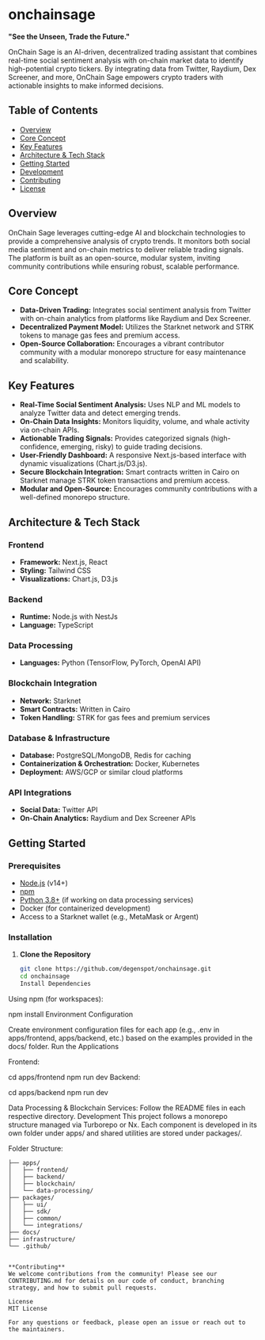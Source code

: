 # onchainsage

**"See the Unseen, Trade the Future."**

OnChain Sage is an AI-driven, decentralized trading assistant that combines real-time social sentiment analysis with on-chain market data to identify high-potential crypto tickers. By integrating data from Twitter, Raydium, Dex Screener, and more, OnChain Sage empowers crypto traders with actionable insights to make informed decisions.

## Table of Contents

- [Overview](#overview)
- [Core Concept](#core-concept)
- [Key Features](#key-features)
- [Architecture & Tech Stack](#architecture--tech-stack)
- [Getting Started](#getting-started)
- [Development](#development)
- [Contributing](#contributing)
- [License](#license)

## Overview

OnChain Sage leverages cutting-edge AI and blockchain technologies to provide a comprehensive analysis of crypto trends. It monitors both social media sentiment and on-chain metrics to deliver reliable trading signals. The platform is built as an open-source, modular system, inviting community contributions while ensuring robust, scalable performance.

## Core Concept

- **Data-Driven Trading:** Integrates social sentiment analysis from Twitter with on-chain analytics from platforms like Raydium and Dex Screener.
- **Decentralized Payment Model:** Utilizes the Starknet network and STRK tokens to manage gas fees and premium access.
- **Open-Source Collaboration:** Encourages a vibrant contributor community with a modular monorepo structure for easy maintenance and scalability.

## Key Features

- **Real-Time Social Sentiment Analysis:** Uses NLP and ML models to analyze Twitter data and detect emerging trends.
- **On-Chain Data Insights:** Monitors liquidity, volume, and whale activity via on-chain APIs.
- **Actionable Trading Signals:** Provides categorized signals (high-confidence, emerging, risky) to guide trading decisions.
- **User-Friendly Dashboard:** A responsive Next.js-based interface with dynamic visualizations (Chart.js/D3.js).
- **Secure Blockchain Integration:** Smart contracts written in Cairo on Starknet manage STRK token transactions and premium access.
- **Modular and Open-Source:** Encourages community contributions with a well-defined monorepo structure.

## Architecture & Tech Stack

### **Frontend**

- **Framework:** Next.js, React
- **Styling:** Tailwind CSS
- **Visualizations:** Chart.js, D3.js

### **Backend**

- **Runtime:** Node.js with NestJs
- **Language:** TypeScript

### **Data Processing**

- **Languages:** Python (TensorFlow, PyTorch, OpenAI API)

### **Blockchain Integration**

- **Network:** Starknet
- **Smart Contracts:** Written in Cairo
- **Token Handling:** STRK for gas fees and premium services

### **Database & Infrastructure**

- **Database:** PostgreSQL/MongoDB, Redis for caching
- **Containerization & Orchestration:** Docker, Kubernetes
- **Deployment:** AWS/GCP or similar cloud platforms

### **API Integrations**

- **Social Data:** Twitter API
- **On-Chain Analytics:** Raydium and Dex Screener APIs

## Getting Started

### Prerequisites

- [Node.js](https://nodejs.org/) (v14+)
- [npm](https://www.npmjs.com/)
- [Python 3.8+](https://www.python.org/downloads/) (if working on data processing services)
- Docker (for containerized development)
- Access to a Starknet wallet (e.g., MetaMask or Argent)

### Installation

1. **Clone the Repository**
   ```bash
   git clone https://github.com/degenspot/onchainsage.git
   cd onchainsage
   Install Dependencies
   ```

Using npm (for workspaces):

npm install
Environment Configuration

Create environment configuration files for each app (e.g., .env in apps/frontend, apps/backend, etc.) based on the examples provided in the docs/ folder.
Run the Applications

Frontend:

cd apps/frontend
npm run dev
Backend:

cd apps/backend
npm run dev

Data Processing & Blockchain Services: Follow the README files in each respective directory.
Development
This project follows a monorepo structure managed via Turborepo or Nx. Each component is developed in its own folder under apps/ and shared utilities are stored under packages/.

Folder Structure:

```onchainsage/
├── apps/
│   ├── frontend/
│   ├── backend/
│   ├── blockchain/
│   └── data-processing/
├── packages/
│   ├── ui/
│   ├── sdk/
│   ├── common/
│   └── integrations/
├── docs/
├── infrastructure/
└── .github/


**Contributing**
We welcome contributions from the community! Please see our CONTRIBUTING.md for details on our code of conduct, branching strategy, and how to submit pull requests.

License
MIT License

For any questions or feedback, please open an issue or reach out to the maintainers.


```
